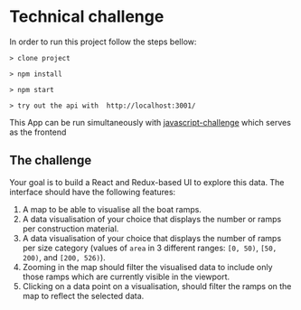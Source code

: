 # Technical challenge

In order to run this project follow the steps bellow:
```
> clone project
```
```
> npm install
```
```
> npm start
```
```
> try out the api with  http://localhost:3001/
```
This App can be run simultaneously with [javascript-challenge](https://github.com/RaquelCasado/javascript-challenge) which serves as the frontend

## The challenge

Your goal is to build a React and Redux-based UI to explore this data. The interface should have the following features:

1. A map to be able to visualise all the boat ramps.
2. A data visualisation of your choice that displays the number or ramps per construction material.
3. A data visualisation of your choice that displays the number of ramps per size category (values of `area` in 3 different ranges: `[0, 50)`, `[50, 200)`, and `[200, 526)`).
4. Zooming in the map should filter the visualised data to include only those ramps which are currently visible in the viewport.
5. Clicking on a data point on a visualisation, should filter the ramps on the map to reflect the selected data.
